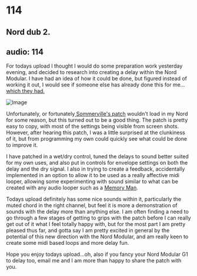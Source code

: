 # 114
## Nord dub 2.
audio: 114
---

For todays upload I thought I would do some preparation work yesterday evening, and decided to research into creating a delay within the Nord Modular. I have had an idea of how it could be done, but figured instead of working it out, I would see if someone else has already done this for me…<a href="http://www.cim.mcgill.ca/~clark/nordmodularbook/nm_delay_effects.html" title="which they had." target="_blank">which they had.</a>

![Image](/assets/img/Snd-114.jpg)

Unfortunately, or fortunately<a href="http://www.cim.mcgill.ca/~clark/nordmodularbook/nm_delay_effects.html" title=" Sommerville's patch" target="_blank"> Sommerville's patch</a> wouldn't load in my Nord for some reason, but this turned out to be a good thing. The patch is pretty easy to copy, with most of the settings being visible from screen shots. However, after hearing this patch, I was a little surprised at the clunkiness of it, but from programming my own could quickly see what could be done to improve it.

I have patched in a wet/dry control, tuned the delays to sound better suited for my own uses, and also put in controls for envelope settings on both the delay and the dry signal. I also in trying to create a feedback, accidentally implemented in an option to allow it to be used as a really affective midi looper, allowing some experimenting with sound similar to what can be created with any audio looper such as a <a href="http://www.ehx.com/products/stereo-memory-man-with-hazarai" title="Memory Man">Memory Man</a>.

Todays upload definitely has some nice sounds within it, particularly the muted chord in the right channel, but feel it is more a demonstration of sounds with the delay more than anything else. I am often finding a need to go through  a few stages of getting to grips with the patch before I can really get out of it what I feel totally happy with, but for the most part I am pretty pleased thus far, and gotta say I am pretty excited in general by the potential of this new direction with the Nord Modular, and am really keen to create some midi based loops and more delay fun.

Hope you enjoy todays upload…oh, also if you fancy your Nord Modular G1 to delay too, email me and I am more than happy to share the patch with you.